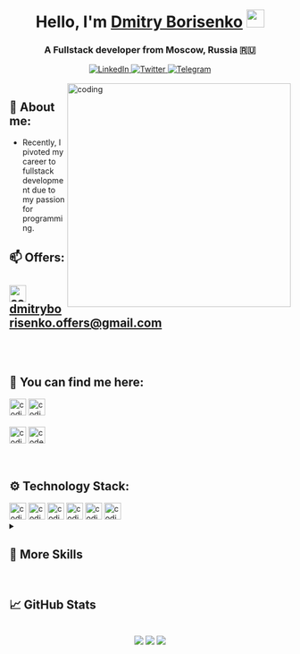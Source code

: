 <h1 align="center">Hello, I'm <a href="https://www.linkedin.com/in/dmitry-borisenko-9a8144128/" target="_blank">Dmitry Borisenko</a> 
<img src="https://github.com/blackcater/blackcater/raw/main/images/Hi.gif" height="32"/></h1>
<h3 align="center">A Fullstack developer from Moscow, Russia 🇷🇺</h3>
<div id="socials" align="center">
	<a href="https://www.linkedin.com/in/dmitry-borisenko-9a8144128/">
		<img src="https://img.shields.io/badge/LinkedIn-0077B5?style=for-the-badge&logo=linkedin&logoColor=white" alt="LinkedIn"/>
	</a>
	<a href="https://twitter.com/Brsnk_Dmtr">
		<img src="https://img.shields.io/badge/Twitter-1DA1F2?style=for-the-badge&logo=twitter&logoColor=white" alt="Twitter"/>
	</a>
	<a href="https://t.me/gysen1">
		<img src="https://img.shields.io/badge/Telegram-2CA5E0?style=for-the-badge&logo=telegram&logoColor=white" alt="Telegram"/>
	</a>
</div>
<br>

<img align="right" alt="coding" width="400" src="https://i.pinimg.com/originals/29/5d/ba/295dba78f8e4148215611aab4e03f93a.gif">

## 🤘 About me:
-  Recently, I pivoted my career to fullstack development due to my passion for programming.

## 📫 Offers:
<h2>
	<img alt="coding" height="30" src="https://img.shields.io/badge/Gmail-D14836?style=for-the-badge&logo=gmail&logoColor=white">              
	<a href="/" target="_blank">dmitryborisenko.offers@gmail.com</a>
</h2> 
<br>
<br>

## 👾 You can find me here:
<a href="https://instagram.com/gysen?igshid=YmMyMTA2M2Y=" target="_blank"><img alt="coding" height="30" src="https://img.shields.io/badge/Instagram-E4405F?style=for-the-badge&logo=instagram&logoColor=white"></a>
<a href="https://www.facebook.com/dmborisenko" target="_blank"><img alt="coding" height="30" src="https://img.shields.io/badge/Facebook-1877F2?style=for-the-badge&logo=facebook&logoColor=white"></a>
<br>
<br>
<a href="https://www.facebook.com/dmborisenko" target="_blank"><img alt="coding" height="30" src="https://img.shields.io/badge/Codewars-B1361E?style=for-the-badge&logo=Codewars&logoColor=white"></a>
<a href="https://www.codewars.com/" target="blank"><img height=30 alt="codewars" src="https://www.codewars.com/users/gysen/badges/large"></a>

<br>


## ⚙️ Technology Stack:

  <img alt="coding" height="30" src="https://img.shields.io/badge/JavaScript-323330?style=for-the-badge&logo=javascript&logoColor=F7DF1E">
  <img alt="coding" height="30" src="https://img.shields.io/badge/TypeScript-007ACC?style=for-the-badge&logo=typescript&logoColor=white">
  <img alt="coding" height="30" src="https://img.shields.io/badge/React-20232A?style=for-the-badge&logo=react&logoColor=61DAFB">
  <img alt="coding" height="30" src="https://img.shields.io/badge/Redux-593D88?style=for-the-badge&logo=redux&logoColor=white">
  <img alt="coding" height="30" src="https://img.shields.io/badge/Node.js-43853D?style=for-the-badge&logo=node.js&logoColor=white">
  <img alt="coding" height="30" src="https://img.shields.io/badge/GIT-E44C30?style=for-the-badge&logo=git&logoColor=white">
  
  <details>
<summary><h2>📎 More Skills</h3></summary>
<br>
  <h3>📐 Markup</h3>
  <img alt="coding" height="30" src="https://img.shields.io/badge/HTML5-E34F26?style=for-the-badge&logo=html5&logoColor=white">
  <br>
  <img alt="coding" height="30" src="https://img.shields.io/badge/CSS3-1572B6?style=for-the-badge&logo=css3&logoColor=white">
  <br>
  <img alt="coding" height="30" src="https://img.shields.io/badge/Sass-CC6699?style=for-the-badge&logo=sass&logoColor=white">
  <br>
  <img alt="coding" height="30" src="https://img.shields.io/badge/Tailwind_CSS-38B2AC?style=for-the-badge&logo=tailwind-css&logoColor=white">
  <br>
  <img alt="coding" height="30" src="https://img.shields.io/badge/Bootstrap-563D7C?style=for-the-badge&logo=bootstrap&logoColor=white">
  <br>
  <h3>👨‍💻 Server & Sessions</h3>
  <img alt="coding" height="30" src="https://img.shields.io/badge/Express.js-404D59?style=for-the-badge">
  <br>
  <img alt="coding" height="30" src="https://img.shields.io/badge/json%20web%20tokens-323330?style=for-the-badge&logo=json-web-tokens&logoColor=pink">
  <br>
  <h3>🗄 Databases</h3>
  <img alt="coding" height="30" src="https://img.shields.io/badge/PostgreSQL-316192?style=for-the-badge&logo=postgresql&logoColor=white">
  <br>
  <img alt="coding" height="30" src="https://img.shields.io/badge/Sequelize-52B0E7?style=for-the-badge&logo=Sequelize&logoColor=white">
  <br>
  <img alt="coding" height="30" src="https://img.shields.io/badge/MongoDB-4EA94B?style=for-the-badge&logo=mongodb&logoColor=white">
  <br>
  <h3>🔩 Test & Linters</h3>
  <img alt="coding" height="30" src="https://img.shields.io/badge/Jest-323330?style=for-the-badge&logo=Jest&logoColor=white">
  <br>
  <img alt="coding" height="30" src="https://img.shields.io/badge/eslint-3A33D1?style=for-the-badge&logo=eslint&logoColor=white">
  <br>
  <img alt="coding" height="30" src="https://img.shields.io/badge/prettier-1A2C34?style=for-the-badge&logo=prettier&logoColor=F7BA3E">
  <br>
  <h3>🎨 Design</h3>
  <img alt="coding" height="30" src="https://img.shields.io/badge/Figma-F24E1E?style=for-the-badge&logo=figma&logoColor=white">
  <br>
  <img alt="coding" height="30" src="https://img.shields.io/badge/Adobe%20Photoshop-31A8FF?style=for-the-badge&logo=Adobe%20Photoshop&logoColor=black">
  <br>
  <img alt="coding" height="30" src="https://img.shields.io/badge/Microsoft_PowerPoint-B7472A?style=for-the-badge&logo=microsoft-powerpoint&logoColor=white">
 
</details>

<br>

## &#x1f4c8; GitHub Stats

<br>

<div id="stat" align="center">
	<img src="https://github-profile-summary-cards.vercel.app/api/cards/profile-details?username=gysen-x&theme=github_dark"/>
	<img src="https://github-profile-summary-cards.vercel.app/api/cards/most-commit-language?username=gysen-x&theme=github_dark"/>
	<img src="https://github-profile-summary-cards.vercel.app/api/cards/stats?username=gysen-x&theme=github_dark"/>
</div>

<br>



